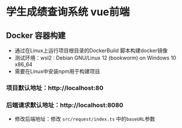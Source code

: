 # 学生成绩查询系统 vue前端

## Docker 容器构建

- 通过在Linux上运行项目根目录的DockerBuild 脚本构建docker镜像
- 测试环境：wsl2 : Debian GNU/Linux 12 (bookworm) on Windows 10 x86_64
- 需要在Linux中安装npm用于构建项目

### 项目默认地址：http://localhost:80

### 后端请求默认地址：http://localhost:8080

- 修改后端地址：修改 `src/request/index.ts` 中的`baseURL`参数